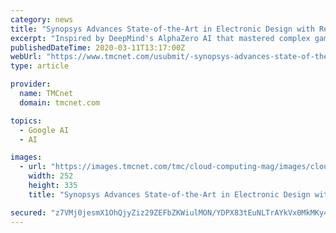 ```yaml
---
category: news
title: "Synopsys Advances State-of-the-Art in Electronic Design with Revolutionary Artificial Intelligence Technology"
excerpt: "Inspired by DeepMind's AlphaZero AI that mastered complex games like chess and Go, Synopsys' DSO.ai™ solution is able to autonomously search for optimization targets in very large solution spaces of chip design Synopsys' DSO.ai massively scales exploration of options in chip design workflows while automating less consequential decisions ..."
publishedDateTime: 2020-03-11T13:17:00Z
webUrl: "https://www.tmcnet.com/usubmit/-synopsys-advances-state-of-the-art-electronic-design-/2020/03/11/9113479.htm"
type: article

provider:
  name: TMCnet
  domain: tmcnet.com

topics:
  - Google AI
  - AI

images:
  - url: "https://images.tmcnet.com/tmc/cloud-computing-mag/images/cloud-computing-0515-cover.jpg"
    width: 252
    height: 335
    title: "Synopsys Advances State-of-the-Art in Electronic Design with Revolutionary Artificial Intelligence Technology"

secured: "z7VMj0jesmX1OhQjyZiz29ZEFbZKWiulMON/YDPX83tEuNLTrAYkVx0MkMKy4adIEL1E3nbuODb2iSvbeOf/qn0/C4C+dGvSyDtO+UZUzZBHIryLRCpHXyIfuAZoab5nLKOjWhs+vGiO0ugBFgyiqvCL92ahQC787coSCas9siD4nUw9o3pEFSSlcQeOO5BagH33+rRY1386JdBaU7WGHYnzYGrDBkcxxZTrG2ga4H9bByO06+7qBTgXGl/k30hRYeRSL+oVIj0CRfnMxIYbXYa9RDyB+oN9HhEJ0S5XKb4TyXKU0dH6zeGgcAqbO55r;LQcTffi/DfVBfvDj0HiLJQ=="
---
```


